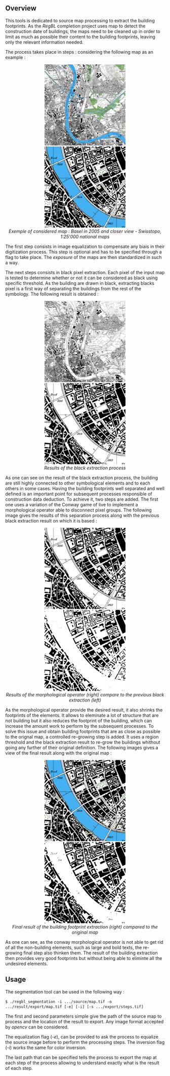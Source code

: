 ## Overview

This tools is dedicated to source map processing to extract the building footprints. As the _RegBL_ completion project uses map to detect the construction date of buildings, the maps need to be cleaned up in order to limit as much as possible their content to the building footprints, leaving only the relevant information needed.

The process takes place in steps : considering the following map as an example :

<p align="center">
<img src="../../doc/image/map-basel-2005.jpg?raw=true" width="256">
<img src="../../doc/image/map-basel-2005-crop.jpg?raw=true" width="256">
<br />
<i>Exemple of considered map : Basel in 2005 and closer view - Swisstopo, 1:25'000 national maps</i>
</p>

The first step consists in image equalization to compensate any biais in their digitization process. This step is optional and has to be specified through a flag to take place. The _exposure_ of the maps are then standardized in such a way.

The next steps consists in black pixel extraction. Each pixel of the input map is tested to determine whether or not it can be considered as black using specific threshold. As the building are drawn in black, extracting blacks pixel is a first way of separating the buildings from the rest of the symbology. The following result is obtained :

<p align="center">
<img src="../../doc/image/map-basel-2005-black.jpg?raw=true" width="256">
<img src="../../doc/image/map-basel-2005-crop-black.jpg?raw=true" width="256">
<br />
<i>Results of the black extraction process</i>
</p>

As one can see on the result of the black extraction process, the building are still highly connected to other symbological elements and to each others in some cases. Having the building footprints well separated and well defined is an important point for subsequent processes responsible of construction data deduction. To achieve it, two steps are added. The first one uses a variation of the Conway game of live to implement a morphological operator able to disconnect pixel groups. The following image gives the results of this separation process along with the previous black extraction result on which it is based :

<p align="center">
<img src="../../doc/image/map-basel-2005-crop-black.jpg?raw=true" width="256">
<img src="../../doc/image/map-basel-2005-crop-conway.jpg?raw=true" width="256">
<br />
<i>Results of the morphological operator (right) compare to the previous black extraction (left)</i>
</p>

As the morphological operator provide the desired result, it also shrinks the footprints of the elements. It allows to eleminate a lot of structure that are not building but it also reduces the footprint of the building, which can increase the amount work to perform by the subsequent processes. To solve this issue and obtain building footprints that are as close as possible to the orignal map, a controlled re-growing step is added. It uses a region threshold and the black extraction result to re-grow the buildings whithout going any further of their original definition. The following images gives a view of the final result along with the original map :

<p align="center">
<img src="../../doc/image/map-basel-2005-crop.jpg?raw=true" width="256">
<img src="../../doc/image/map-basel-2005-crop-final.jpg?raw=true" width="256">
<br />
<i>Final result of the building footprint extraction (right) compared to the original map</i>
</p>

As one can see, as the conway morphological operator is not able to get rid of all the non-building elements, such as large and bold texts, the re-growing final step also thinken them. The result of the building extraction then provides very good footprints but without being able to eliminte all the undesired elements.

## Usage

The segmentation tool can be used in the following way :

    $ ./regbl_segmentation -i .../source/map.tif -o .../result/export/map.tif [-e] [-i] [-s .../export/steps.tif]

The first and second parameters simple give the path of the source map to process and the location of the result to export. Any image format accepted by _opencv_ can be considered.

The equalization flag (_-e_), can be provided to ask the process to equalize the source image before to perform the processing steps. The inversion flag (_-i_) works the same for color inversion.

The last path that can be specified tells the process to export the map at each step of the process allowing to understand exactly what is the result of each step.

